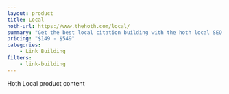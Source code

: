 ```yaml
---
layout: product
title: Local
hoth-url: https://www.thehoth.com/local/
summary: "Get the best local citation building with the hoth local SEO services. The ONLY all-in-one local ranking machine. Crush local competition & rank in Google+ local"
pricing: "$149 - $549"
categories: 
    - Link Building
filters: 
    - link-building
---
```


Hoth Local product content